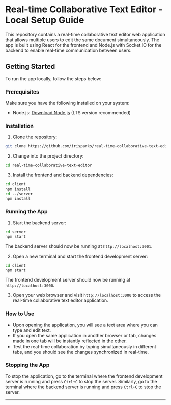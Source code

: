 # Real-time Collaborative Text Editor - Local Setup Guide

This repository contains a real-time collaborative text editor web application that allows multiple users to edit the same document simultaneously. The app is built using React for the frontend and Node.js with Socket.IO for the backend to enable real-time communication between users.

## Getting Started

To run the app locally, follow the steps below:

### Prerequisites

Make sure you have the following installed on your system:

- Node.js: [Download Node.js](https://nodejs.org/) (LTS version recommended)

### Installation

1. Clone the repository:

```bash
git clone https://github.com/irisparks/real-time-collaborative-text-editor.git
```

2. Change into the project directory:

```bash
cd real-time-collaborative-text-editor
```

3. Install the frontend and backend dependencies:

```bash
cd client
npm install
cd ../server
npm install
```

### Running the App

1. Start the backend server:

```bash
cd server
npm start
```

The backend server should now be running at `http://localhost:3001`.

2. Open a new terminal and start the frontend development server:

```bash
cd client
npm start
```

The frontend development server should now be running at `http://localhost:3000`.

3. Open your web browser and visit `http://localhost:3000` to access the real-time collaborative text editor application.

### How to Use

- Upon opening the application, you will see a text area where you can type and edit text.
- If you open the same application in another browser or tab, changes made in one tab will be instantly reflected in the other.
- Test the real-time collaboration by typing simultaneously in different tabs, and you should see the changes synchronized in real-time.

### Stopping the App

To stop the application, go to the terminal where the frontend development server is running and press `Ctrl+C` to stop the server. Similarly, go to the terminal where the backend server is running and press `Ctrl+C` to stop the server.

---
